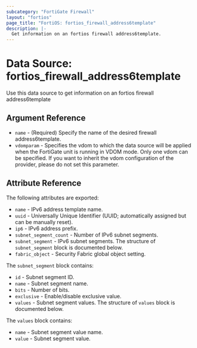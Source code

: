 ```yaml
---
subcategory: "FortiGate Firewall"
layout: "fortios"
page_title: "FortiOS: fortios_firewall_address6template"
description: |-
  Get information on an fortios firewall address6template.
---
```


# Data Source: fortios_firewall_address6template
Use this data source to get information on an fortios firewall address6template

## Argument Reference

* `name` - (Required) Specify the name of the desired firewall address6template.
* `vdomparam` - Specifies the vdom to which the data source will be applied when the FortiGate unit is running in VDOM mode. Only one vdom can be specified. If you want to inherit the vdom configuration of the provider, please do not set this parameter.


## Attribute Reference

The following attributes are exported:

* `name` - IPv6 address template name.
* `uuid` - Universally Unique Identifier (UUID; automatically assigned but can be manually reset).
* `ip6` - IPv6 address prefix.
* `subnet_segment_count` - Number of IPv6 subnet segments.
* `subnet_segment` - IPv6 subnet segments. The structure of `subnet_segment` block is documented below.
* `fabric_object` - Security Fabric global object setting.

The `subnet_segment` block contains:

* `id` - Subnet segment ID.
* `name` - Subnet segment name.
* `bits` - Number of bits.
* `exclusive` - Enable/disable exclusive value.
* `values` - Subnet segment values. The structure of `values` block is documented below.

The `values` block contains:

* `name` - Subnet segment value name.
* `value` - Subnet segment value.

